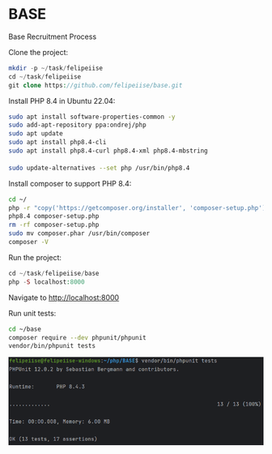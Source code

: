 # BASE
Base Recruitment Process

Clone the project:

```php
mkdir -p ~/task/felipeiise
cd ~/task/felipeiise
git clone https://github.com/felipeiise/base.git
```

Install PHP 8.4 in Ubuntu 22.04:

```bash
sudo apt install software-properties-common -y
sudo add-apt-repository ppa:ondrej/php
sudo apt update
sudo apt install php8.4-cli
sudo apt install php8.4-curl php8.4-xml php8.4-mbstring

sudo update-alternatives --set php /usr/bin/php8.4
```

Install composer to support PHP 8.4:

```bash
cd ~/
php -r "copy('https://getcomposer.org/installer', 'composer-setup.php');"
php8.4 composer-setup.php
rm -rf composer-setup.php
sudo mv composer.phar /usr/bin/composer
composer -V
```

Run the project:

```php
cd ~/task/felipeiise/base
php -S localhost:8000
```

Navigate to [http://localhost:8000](localhost:8000)

Run unit tests:

```bash
cd ~/base
composer require --dev phpunit/phpunit
vendor/bin/phpunit tests
```

![phpunit_tests](phpunit.png)